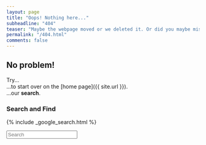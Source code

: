 ```yaml
---
layout: page
title: "Oops! Nothing here..."
subheadline: "404"
teaser: "Maybe the webpage moved or we deleted it. Or did you maybe mistype the URL?"
permalink: "/404.html"
comments: false
---
```

## No problem!

Try...  
...to start over on the [home page]({{ site.url }}).  
...our **search**.


### Search and Find

{% include _google_search.html %}

<form onsubmit="google_search()" >
  <input type="text" id="google-search" placeholder="Search">
</form>
